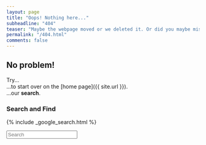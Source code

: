 ```yaml
---
layout: page
title: "Oops! Nothing here..."
subheadline: "404"
teaser: "Maybe the webpage moved or we deleted it. Or did you maybe mistype the URL?"
permalink: "/404.html"
comments: false
---
```

## No problem!

Try...  
...to start over on the [home page]({{ site.url }}).  
...our **search**.


### Search and Find

{% include _google_search.html %}

<form onsubmit="google_search()" >
  <input type="text" id="google-search" placeholder="Search">
</form>
